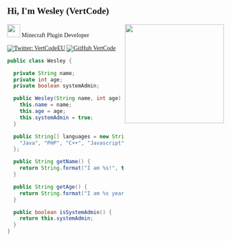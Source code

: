 <link rel="stylesheet" type="text/css" href="//fonts.googleapis.com/css?family=Ubuntu+Mono" />
<style>
 body {
   font-family: "Ubuntu Mono";
 }
</style>
<body>
<h2> Hi, I'm Wesley (VertCode)</h2>
<img align='right' src="https://vertcode.eu/logo%27s/VertCode-Logo.png" width="230">
<p><img src="https://www.minecraft.net/etc.clientlibs/minecraft/clientlibs/main/resources/img/menu/menu-buy--reversed.gif" width="30"> Minecraft Plugin Developer
</p>


[![Twitter: VertCodeEU](https://img.shields.io/twitter/follow/VertCodeEU?style=social)](https://twitter.com/VertCodeEU)
[![GitHub VertCode](https://img.shields.io/github/followers/VertCode?label=follow&style=social)](https://github.com/VertCode)  

```java
public class Wesley {

  private String name;
  private int age;
  private boolean systemAdmin;

  public Wesley(String name, int age) {
    this.name = name;
    this.age = age;
    this.systemAdmin = true;
  }

  public String[] languages = new String[] {
    "Java", "PHP", "C++", "Javascript", "C#", "Bash"
  };

  public String getName() {
    return String.format("I am %s!", this.name); 
  }

  public String getAge() {
    return String.format("I am %s years old!", this.age);
  }

  public boolean isSystemAdmin() {
    return this.systemAdmin;
  }
}
```
</body>